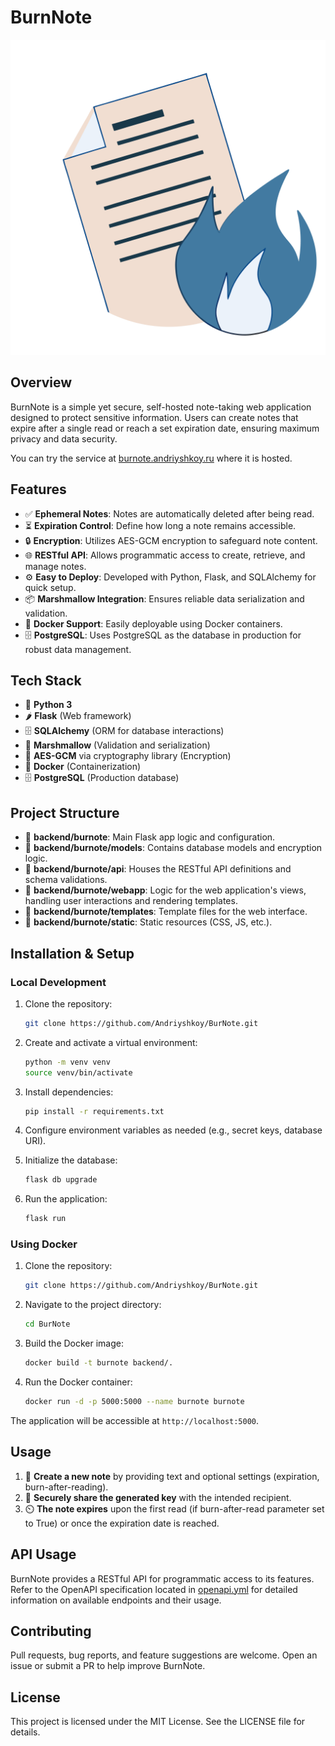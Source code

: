 # BurnNote

![BurnNote Logo](backend/burnote/static/img/logo.png)

## Overview

BurnNote is a simple yet secure, self-hosted note-taking web application designed to protect sensitive information. Users can create notes that expire after a single read or reach a set expiration date, ensuring maximum privacy and data security.

You can try the service at [burnote.andriyshkoy.ru](http://burnote.andriyshkoy.ru) where it is hosted.

## Features

- ✅ **Ephemeral Notes**: Notes are automatically deleted after being read.  
- ⏳ **Expiration Control**: Define how long a note remains accessible.  
- 🔒 **Encryption**: Utilizes AES-GCM encryption to safeguard note content.  
- 🌐 **RESTful API**: Allows programmatic access to create, retrieve, and manage notes.  
- ⚙️ **Easy to Deploy**: Developed with Python, Flask, and SQLAlchemy for quick setup.  
- 📦 **Marshmallow Integration**: Ensures reliable data serialization and validation.  
- 🐳 **Docker Support**: Easily deployable using Docker containers.  
- 🗄️ **PostgreSQL**: Uses PostgreSQL as the database in production for robust data management.  

## Tech Stack

- 🐍 **Python 3**  
- 🌶️ **Flask** (Web framework)  
- 🗄️ **SQLAlchemy** (ORM for database interactions)  
- 🧩 **Marshmallow** (Validation and serialization)  
- 🔐 **AES-GCM** via cryptography library (Encryption)  
- 🐳 **Docker** (Containerization)  
- 🗄️ **PostgreSQL** (Production database)  

## Project Structure

- 📂 **backend/burnote**: Main Flask app logic and configuration.  
- 📂 **backend/burnote/models**: Contains database models and encryption logic.  
- 📂 **backend/burnote/api**: Houses the RESTful API definitions and schema validations.  
- 📂 **backend/burnote/webapp**: Logic for the web application's views, handling user interactions and rendering templates.
- 📂 **backend/burnote/templates**: Template files for the web interface.  
- 📂 **backend/burnote/static**: Static resources (CSS, JS, etc.).

## Installation & Setup

### Local Development

1. Clone the repository:

   ```sh
   git clone https://github.com/Andriyshkoy/BurNote.git  
   ```

2. Create and activate a virtual environment:

   ```sh
   python -m venv venv  
   source venv/bin/activate  
   ```

3. Install dependencies:

   ```sh
   pip install -r requirements.txt  
   ```

4. Configure environment variables as needed (e.g., secret keys, database URI).  
5. Initialize the database:

   ```sh
   flask db upgrade  
   ```

6. Run the application:

   ```sh
   flask run  
   ```

### Using Docker

1. Clone the repository:

   ```sh
   git clone https://github.com/Andriyshkoy/BurNote.git  
   ```

2. Navigate to the project directory:

   ```sh
   cd BurNote  
   ```

3. Build the Docker image:

   ```sh
   docker build -t burnote backend/.
   ```

4. Run the Docker container:

   ```sh
   docker run -d -p 5000:5000 --name burnote burnote  
   ```

The application will be accessible at `http://localhost:5000`.

## Usage

1. 📝 **Create a new note** by providing text and optional settings (expiration, burn-after-reading).  
2. 🔗 **Securely share the generated key** with the intended recipient.  
3. ⏲️ **The note expires** upon the first read (if burn-after-read parameter set to True) or once the expiration date is reached.  

## API Usage

BurnNote provides a RESTful API for programmatic access to its features.
Refer to the OpenAPI specification located in [openapi.yml](backend/burnote/static/openapi.yml) for detailed information on available endpoints and their usage.

## Contributing

Pull requests, bug reports, and feature suggestions are welcome. Open an issue or submit a PR to help improve BurnNote.  

## License

This project is licensed under the MIT License. See the LICENSE file for details.
